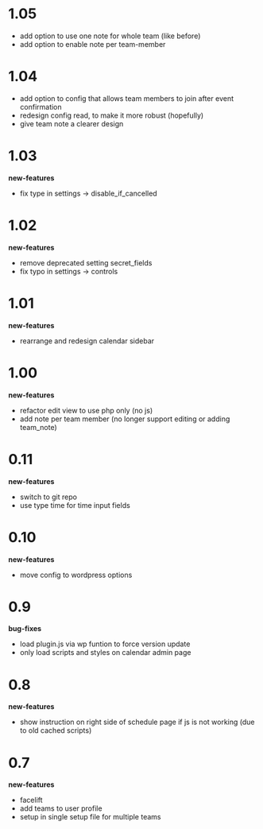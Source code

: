 
# 1.05

* add option to use one note for whole team (like before)
* add option to enable note per team-member

# 1.04

* add option to config that allows team members to join after event confirmation
* redesign config read, to make it more robust (hopefully)
* give team note a clearer design

# 1.03

**new-features**
* fix type in settings -> disable_if_cancelled

# 1.02

**new-features**
* remove deprecated setting secret_fields
* fix typo in settings -> controls

# 1.01

**new-features**
* rearrange and redesign calendar sidebar

# 1.00

**new-features**
* refactor edit view to use php only (no js)
* add note per team member (no longer support editing or adding team_note)

# 0.11

**new-features**
* switch to git repo
* use type time for time input fields

# 0.10

**new-features**
* move config to wordpress options

# 0.9

**bug-fixes**
* load plugin.js via wp funtion to force version update
* only load scripts and styles on calendar admin page

# 0.8

**new-features**
* show instruction on right side of schedule page if js is not working (due to old cached scripts)

# 0.7

**new-features**
* facelift
* add teams to user profile
* setup in single setup file for multiple teams


